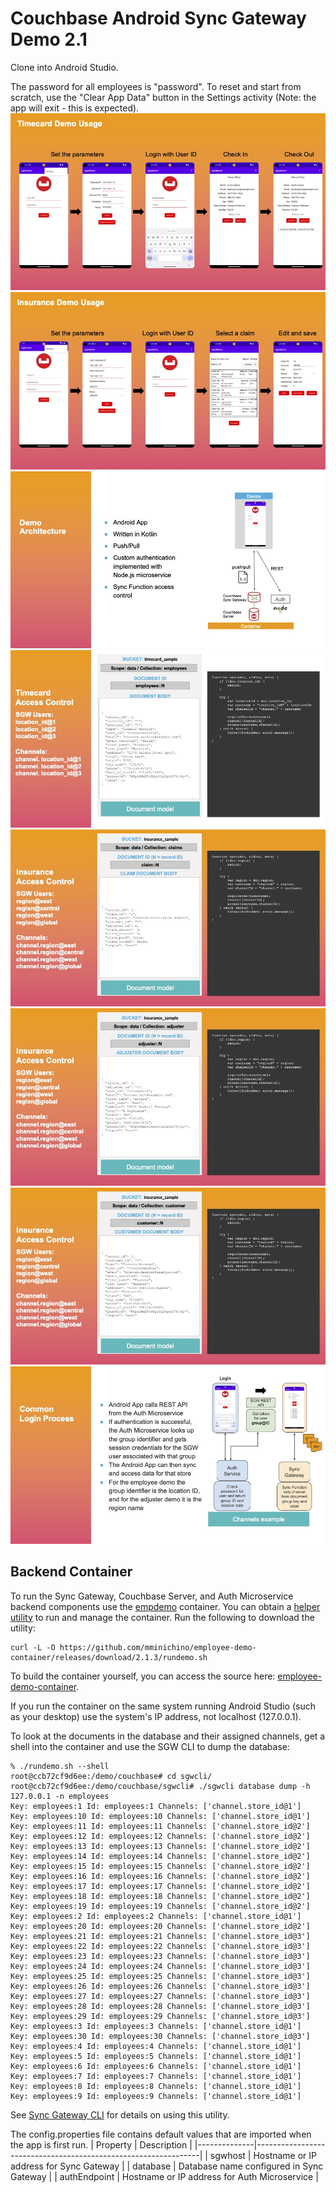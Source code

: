 # Couchbase Android Sync Gateway Demo 2.1

Clone into Android Studio.

The password for all employees is "password". To reset and start from scratch, use the "Clear App Data" button in the Settings activity (Note: the app will exit - this is expected).
![Usage](doc/usage-1.jpg)
![Usage](doc/usage-2.jpg)
![Architecture](doc/architecture-1.jpg)
![Access](doc/access-1.jpg)
![Access](doc/access-2.jpg)
![Access](doc/access-3.jpg)
![Access](doc/access-4.jpg)
![Login](doc/login-1.jpg)

## Backend Container

To run the Sync Gateway, Couchbase Server, and Auth Microservice backend components use the [empdemo](https://hub.docker.com/r/mminichino/empdemo) container.
You can obtain a [helper utility](https://github.com/mminichino/employee-demo-container/releases/download/2.1.3/rundemo.sh) to run and manage the container.
Run the following to download the utility:
```
curl -L -O https://github.com/mminichino/employee-demo-container/releases/download/2.1.3/rundemo.sh
```
To build the container yourself, you can access the source here: [employee-demo-container](https://github.com/mminichino/employee-demo-container).

If you run the container on the same system running Android Studio (such as your desktop) use the system's IP address, not localhost (127.0.0.1).

To look at the documents in the database and their assigned channels, get a shell into the container and use the SGW CLI to dump the database:

```
% ./rundemo.sh --shell
root@ccb72cf9d6ee:/demo/couchbase# cd sgwcli/
root@ccb72cf9d6ee:/demo/couchbase/sgwcli# ./sgwcli database dump -h 127.0.0.1 -n employees
Key: employees:1 Id: employees:1 Channels: ['channel.store_id@1']
Key: employees:10 Id: employees:10 Channels: ['channel.store_id@1']
Key: employees:11 Id: employees:11 Channels: ['channel.store_id@2']
Key: employees:12 Id: employees:12 Channels: ['channel.store_id@2']
Key: employees:13 Id: employees:13 Channels: ['channel.store_id@2']
Key: employees:14 Id: employees:14 Channels: ['channel.store_id@2']
Key: employees:15 Id: employees:15 Channels: ['channel.store_id@2']
Key: employees:16 Id: employees:16 Channels: ['channel.store_id@2']
Key: employees:17 Id: employees:17 Channels: ['channel.store_id@2']
Key: employees:18 Id: employees:18 Channels: ['channel.store_id@2']
Key: employees:19 Id: employees:19 Channels: ['channel.store_id@2']
Key: employees:2 Id: employees:2 Channels: ['channel.store_id@1']
Key: employees:20 Id: employees:20 Channels: ['channel.store_id@2']
Key: employees:21 Id: employees:21 Channels: ['channel.store_id@3']
Key: employees:22 Id: employees:22 Channels: ['channel.store_id@3']
Key: employees:23 Id: employees:23 Channels: ['channel.store_id@3']
Key: employees:24 Id: employees:24 Channels: ['channel.store_id@3']
Key: employees:25 Id: employees:25 Channels: ['channel.store_id@3']
Key: employees:26 Id: employees:26 Channels: ['channel.store_id@3']
Key: employees:27 Id: employees:27 Channels: ['channel.store_id@3']
Key: employees:28 Id: employees:28 Channels: ['channel.store_id@3']
Key: employees:29 Id: employees:29 Channels: ['channel.store_id@3']
Key: employees:3 Id: employees:3 Channels: ['channel.store_id@1']
Key: employees:30 Id: employees:30 Channels: ['channel.store_id@3']
Key: employees:4 Id: employees:4 Channels: ['channel.store_id@1']
Key: employees:5 Id: employees:5 Channels: ['channel.store_id@1']
Key: employees:6 Id: employees:6 Channels: ['channel.store_id@1']
Key: employees:7 Id: employees:7 Channels: ['channel.store_id@1']
Key: employees:8 Id: employees:8 Channels: ['channel.store_id@1']
Key: employees:9 Id: employees:9 Channels: ['channel.store_id@1']
```

See [Sync Gateway CLI](https://github.com/mminichino/sgwcli) for details on using this utility.

The config.properties file contains default values that are imported when the app is first run.
| Property     | Description                                                    |
|--------------|----------------------------------------------------------------|
| sgwhost      | Hostname or IP address for Sync Gateway                        |
| database     | Database name configured in Sync Gateway                       |
| authEndpoint | Hostname or IP address for Auth Microservice                   |

